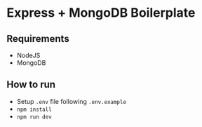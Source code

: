 # Express + MongoDB Boilerplate

## Requirements

-   NodeJS
-   MongoDB

## How to run

-   Setup `.env` file following `.env.example`
-   `npm install`
-   `npm run dev`
